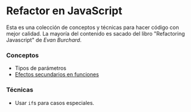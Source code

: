 # Refactor en JavaScript
Esta es una colección de conceptos y técnicas para hacer código con mejor calidad. La mayoría del contenido es sacado del libro "Refactoring Javascript" de _Evan Burchard_.

### Conceptos
+ Tipos de parámetros
+ [Efectos secundarios en funciones](Refactor/Efectos%20secundarios.md)

### Técnicas
+ Usar `if`s para casos especiales.